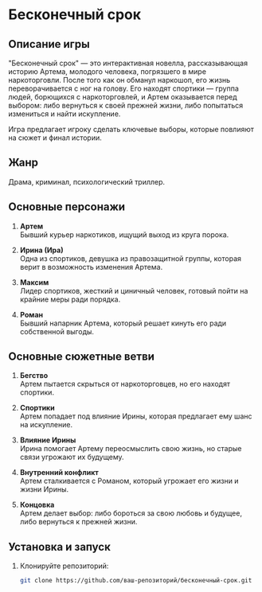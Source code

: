 # Бесконечный срок

## Описание игры

"Бесконечный срок" — это интерактивная новелла, рассказывающая историю Артема, молодого человека, погрязшего в мире наркоторговли. После того как он обманул наркошоп, его жизнь переворачивается с ног на голову. Его находят спортики — группа людей, борющихся с наркоторговлей, и Артем оказывается перед выбором: либо вернуться к своей прежней жизни, либо попытаться измениться и найти искупление.

Игра предлагает игроку сделать ключевые выборы, которые повлияют на сюжет и финал истории.

## Жанр

Драма, криминал, психологический триллер.

## Основные персонажи

1. **Артем**  
   Бывший курьер наркотиков, ищущий выход из круга порока.

2. **Ирина (Ира)**  
   Одна из спортиков, девушка из правозащитной группы, которая верит в возможность изменения Артема.

3. **Максим**  
   Лидер спортиков, жесткий и циничный человек, готовый пойти на крайние меры ради порядка.

4. **Роман**  
   Бывший напарник Артема, который решает кинуть его ради собственной выгоды.

## Основные сюжетные ветви

1. **Бегство**  
   Артем пытается скрыться от наркоторговцев, но его находят спортики.

2. **Спортики**  
   Артем попадает под влияние Ирины, которая предлагает ему шанс на искупление.

3. **Влияние Ирины**  
   Ирина помогает Артему переосмыслить свою жизнь, но старые связи угрожают их будущему.

4. **Внутренний конфликт**  
   Артем сталкивается с Романом, который угрожает его жизни и жизни Ирины.

5. **Концовка**  
   Артем делает выбор: либо бороться за свою любовь и будущее, либо вернуться к прежней жизни.

## Установка и запуск

1. Клонируйте репозиторий:
   ```bash
   git clone https://github.com/ваш-репозиторий/бесконечный-срок.git
